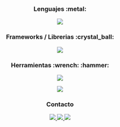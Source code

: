 <!--
**Equinox766/Equinox766** is a ✨ _special_ ✨ repository because its `README.md` (this file) appears on your GitHub profile.
Here are some ideas to get you started:
- 🔭 I’m currently working on ...
- 🌱 I’m currently learning ...
- 👯 I’m looking to collaborate on ...
- 🤔 I’m looking for help with ...
- 💬 Ask me about ...
- 📫 How to reach me: ...
- 😄 Pronouns: ...
- ⚡ Fun fact: ...

-->

<h3 align="center">Lenguajes :metal:</h3>

<p align="center">
  <a href="https://skillicons.dev">
    <img src="https://skillicons.dev/icons?i=js,php,java,py,cs" />
  </a>
</p>

<h3 align="center">Frameworks / Librerias :crystal_ball: </h3>

<p align="center">
  <a href="https://skillicons.dev">
    <img src="https://skillicons.dev/icons?i=react,nextjs,laravel,nodejs,spring,maven,dotnet,html,css,tailwind,bootstrap,materialui" />
  </a>
</p>


<h3 align="center">Herramientas :wrench: :hammer:</h3>
<p align="center">
  <a href="https://skillicons.dev">
    <img src="https://skillicons.dev/icons?i=git,mongodb,mysql,postgres,docker,linux,postman,idea,visualstudio,vscode,vite" />
  </a>
</p>

<div align="center">    
    <img align="center" src="https://streak-stats.demolab.com?user=equinox766&theme=dark&hide_border=true&border_radius=3.8&locale=es&date_format=j%20M%5B%20Y%5D&exclude_days=Sun%2CSat" />
</div>


<h3 align="center">Contacto</h3>

<div align="center">    
  <a href="https://t.me/Equinox766" target="_blank" >
    <img src="https://img.shields.io/badge/Telegram-2CA5E0?style=for-the-badge&logo=telegram&logoColor=white"/>
  </a>  
  <a href="https://www.twitter.com/ArrobaManu_" target="_blank" >
    <img src="https://img.shields.io/badge/Twitter-1DA1F2?style=for-the-badge&logo=twitter&logoColor=white"/>
  </a>
  <a href="https://www.linkedin.com/in/emanuel-lezcano/" target="_blank" >
    <img src="https://img.shields.io/badge/LinkedIn-0077B5?style=for-the-badge&logo=linkedin&logoColor=white"/>
  </a>

</div>
